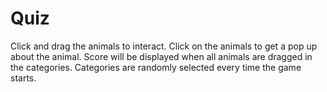 # Quiz

Click and drag the animals to interact.
Click on the animals to get a pop up about the animal.
Score will be displayed when all animals are dragged in the categories.
Categories are randomly selected every time the game starts.
